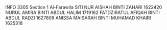 INFO 3305 
Section 1
Al-Farawila
SITI NUR AISHAH BINTI ZAHARI          1622420
NURUL AMIRA BINTI ABDUL HALIM         1719162
FATDZIRATUL AFIQAH BINTI ABDUL RADZI  1627808
ANISSA MAISARAH BINTI MUHAMAD KHAIRI  1625318
